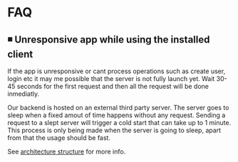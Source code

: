# FAQ

## ◾ Unresponsive app while using the installed client

If the app is unresponsive or cant process operations such as create user, login etc it may me possible that the server is not fully launch yet. Wait 30-45 seconds for the first request and then all the request will be done inmediatly.

Our backend is hosted on an external third party server. The server goes to sleep when a fixed amout of time happens without any request. Sending a request to a slept server will trigger a cold start that can take up to 1 minute. This process is only being made when the server is going to sleep, apart from that the usage should be fast.

See [architecture structure](../Architecture.md) for more info.
